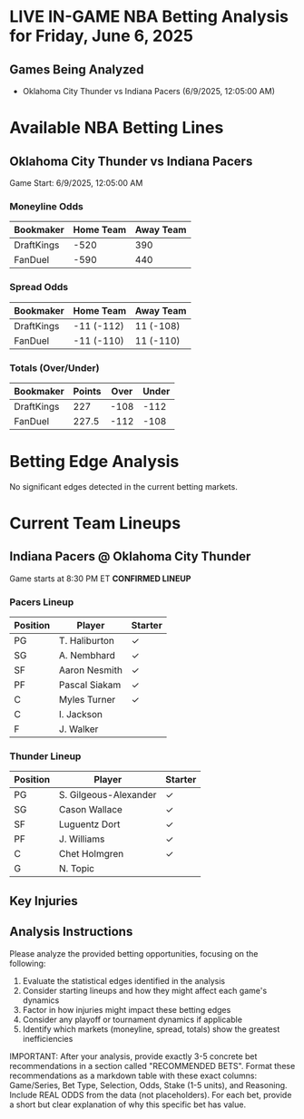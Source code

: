 # LIVE IN-GAME NBA Betting Analysis for Friday, June 6, 2025

## Games Being Analyzed

- Oklahoma City Thunder vs Indiana Pacers (6/9/2025, 12:05:00 AM)

# Available NBA Betting Lines

## Oklahoma City Thunder vs Indiana Pacers
Game Start: 6/9/2025, 12:05:00 AM

### Moneyline Odds
| Bookmaker | Home Team | Away Team |
|-----------|-----------|----------|
| DraftKings | -520 | 390 |
| FanDuel | -590 | 440 |

### Spread Odds
| Bookmaker | Home Team | Away Team |
|-----------|-----------|----------|
| DraftKings | -11 (-112) | 11 (-108) |
| FanDuel | -11 (-110) | 11 (-110) |

### Totals (Over/Under)
| Bookmaker | Points | Over | Under |
|-----------|--------|------|-------|
| DraftKings | 227 | -108 | -112 |
| FanDuel | 227.5 | -112 | -108 |


# Betting Edge Analysis

No significant edges detected in the current betting markets.

# Current Team Lineups

## Indiana Pacers @ Oklahoma City Thunder
Game starts at 8:30 PM ET
**CONFIRMED LINEUP**

### Pacers Lineup
| Position | Player | Starter |
|----------|--------|--------|
| PG | T. Haliburton | ✓ |
| SG | A. Nembhard | ✓ |
| SF | Aaron Nesmith | ✓ |
| PF | Pascal Siakam | ✓ |
| C | Myles Turner | ✓ |
| C | I. Jackson |  |
| F | J. Walker |  |

### Thunder Lineup
| Position | Player | Starter |
|----------|--------|--------|
| PG | S. Gilgeous-Alexander | ✓ |
| SG | Cason Wallace | ✓ |
| SF | Luguentz Dort | ✓ |
| PF | J. Williams | ✓ |
| C | Chet Holmgren | ✓ |
| G | N. Topic |  |



## Key Injuries


## Analysis Instructions

Please analyze the provided betting opportunities, focusing on the following:

1. Evaluate the statistical edges identified in the analysis
2. Consider starting lineups and how they might affect each game's dynamics
3. Factor in how injuries might impact these betting edges
4. Consider any playoff or tournament dynamics if applicable
5. Identify which markets (moneyline, spread, totals) show the greatest inefficiencies

IMPORTANT: After your analysis, provide exactly 3-5 concrete bet recommendations in a section called "RECOMMENDED BETS". Format these recommendations as a markdown table with these exact columns: Game/Series, Bet Type, Selection, Odds, Stake (1-5 units), and Reasoning. Include REAL ODDS from the data (not placeholders). For each bet, provide a short but clear explanation of why this specific bet has value.